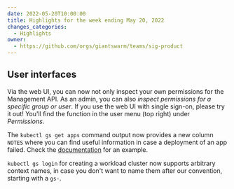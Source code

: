 ```yaml
---
date: 2022-05-20T10:00:00
title: Highlights for the week ending May 20, 2022
changes_categories:
  - Highlights
owner:
  - https://github.com/orgs/giantswarm/teams/sig-product
---
```


## User interfaces

Via the web UI, you can now not only inspect your own permissions for the Management API. As an admin, you can also *inspect permissions for a specific group or user*. If you use the web UI with single sign-on, please try it out! You'll find the function in the user menu (top right) under *Permissions*.

The `kubectl gs get apps` command output now provides a new column `NOTES` where you can find useful information in case a deployment of an app failed. Check the [documentation](https://docs.giantswarm.io/ui-api/kubectl-gs/get-apps/) for an example.

`kubectl gs login` for creating a workload cluster now supports arbitrary context names, in case you don't want to name them after our convention, starting with a `gs-`.
